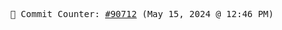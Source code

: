 <p align="center">
    <samp>
        📮 Commit Counter: <a href="https://github.com/Javascript-void0/Javascript-void0/commits/main">#90712</a> (May 15, 2024 @ 12:46 PM)
    </samp>
</p>